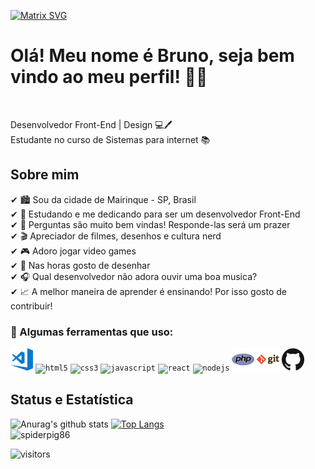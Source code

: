 [![Matrix SVG](https://raw.githubusercontent.com/rodrigograca31/rodrigograca31/master/matrix.svg)](https://www.youtube.com/watch?v=SDkAGkd4NLc) 
# Olá! Meu nome é Bruno, seja bem vindo ao meu perfil! 🖖🏼

<br />

Desenvolvedor Front-End | Design 💻🖊
<br />
Estudante no curso de Sistemas para internet 📚

## Sobre mim

✔ 🏙 Sou da cidade de Mairinque - SP, Brasil <br />
✔ 🌱 Estudando e me dedicando para ser um desenvolvedor Front-End <br />
✔ 💬 Perguntas são muito bem vindas! Responde-las será um prazer <br />
✔ 🎬 Apreciador de filmes, desenhos e cultura nerd <br />
✔ 🎮 Adoro jogar video games <br />
✔ 🎨 Nas horas gosto de desenhar <br />
✔ 🎧 Qual desenvolvedor não adora ouvir uma boa musica? <br />
✔ 📈 A melhor maneira de aprender é ensinando! Por isso gosto de contribuir! <br />

### 🚀 Algumas ferramentas que uso:

<code><img height="36" src="https://raw.githubusercontent.com/github/explore/80688e429a7d4ef2fca1e82350fe8e3517d3494d/topics/visual-studio-code/visual-studio-code.png"></code>
<code><img src="https://devicons.github.io/devicon/devicon.git/icons/html5/html5-original.svg" alt="html5" width="36" height="36"/></code>
<code><img src="https://devicons.github.io/devicon/devicon.git/icons/css3/css3-original.svg" alt="css3" width="36" height="36"/></code>
<code><img src="https://devicons.github.io/devicon/devicon.git/icons/javascript/javascript-original.svg" alt="javascript" width="36" height="36"/></code>
<code><img src="https://devicons.github.io/devicon/devicon.git/icons/react/react-original.svg" alt="react" width="36" height="36"/></code>
<code><img src="https://devicons.github.io/devicon/devicon.git/icons/nodejs/nodejs-original.svg" alt="nodejs" width="36" height="36"/></code>
<code><img height="36" src="https://raw.githubusercontent.com/github/explore/80688e429a7d4ef2fca1e82350fe8e3517d3494d/topics/php/php.png"></code>
<code><img height="36" src="https://raw.githubusercontent.com/github/explore/80688e429a7d4ef2fca1e82350fe8e3517d3494d/topics/git/git.png"></code>
<code><img height="36" src="https://raw.githubusercontent.com/github/explore/78df643247d429f6cc873026c0622819ad797942/topics/github/github.png"></code>

## Status e Estatística


![Anurag's github stats](https://github-readme-stats.vercel.app/api?username=gmbrunoo&show_icons=true&theme=tokyonight)
[![Top Langs](https://github-readme-stats.vercel.app/api/top-langs/?username=gmbrunoo&layout=compact&theme=tokyonight)](https://github.com/gmbrunoo/github-readme-stats)
<br />
<img src="https://github-readme-stats.vercel.app/api?username=gmbrunoo&show_icons=true&count_private=true&theme=tokyonight" alt="spiderpig86" />
<p><img src="https://visitor-badge.glitch.me/badge?page_id=gmbrunoo.gmbrunoo" alt="visitors"></p>

